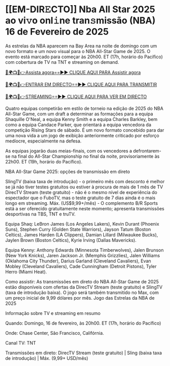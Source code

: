 # [[EM-DIR𝙴CTO]] Nba All Star 2025 ao vi𝚟o onl𝚒ne tran𝚜missão (NBA) 16 de Fevereiro de 2025

As estrelas da NBA aparecem na Bay Area na noite de domingo com um novo formato e um novo visual para o NBA All-Star Game de 2025. O evento está marcado para começar às 20h00. ET (17h, horário do Pacífico) com cobertura de TV na TNT e streaming on demand.

[🔴🌍📺📱👉Assista agora==►► CLIQUE AQUI PARA Assistir agora](https://tinyurl.com/mrxmbb3z)

[🔴🌍📺📱👉ENTRAR EM DIRECTO==►► CLIQUE AQUI PARA TRANSMITIR](https://tinyurl.com/mrxmbb3z)

[🔴🌍📺📱👉STREAMING==►► CLIQUE AQUI PARA VER EM DIRECTO](https://tinyurl.com/mrxmbb3z)

Quatro equipas competirão em estilo de torneio na edição de 2025 do NBA All-Star Game, com um draft a determinar as formações para a equipa Shaquille O'Neal, a equipa Kenny Smith e a equipa Charles Barkley, bem como a equipa Candace Parker, que orientará a equipa vencedora da competição Rising Stars de sábado. É um novo formato concebido para dar uma nova vida a um jogo de exibição anteriormente criticado por esforço medíocre, especialmente na defesa.

As equipas jogarão duas meias-finais, com os vencedores a defrontarem-se na final do All-Star Championship no final da noite, provisoriamente às 22h00. ET (19h, horário do Pacífico).

NBA All-Star Game 2025: opções de transmissão em direto

SlingTV (baixa taxa de introdução) - o primeiro mês com desconto é melhor se já não tiver testes gratuitos ou estiver à procura de mais de 1 mês de TV DirecTV Stream (teste gratuito) - não é o mesmo nível de experiência do espectador que o FuboTV, mas o teste gratuito de 7 dias ainda é o mais longo em streaming. Máx. (US$9,99+/mês) - O complemento B/R Sports está a ser oferecido gratuitamente neste momento; apresenta transmissões desportivas na TBS, TNT e truTV.

Equipa Shaq: LeBron James (Los Angeles Lakers), Kevin Durant (Phoenix Suns), Stephen Curry (Golden State Warriors), Jayson Tatum (Boston Celtics), James Harden (LA Clippers), Damian Lillard (Milwaukee Bucks), Jaylen Brown (Boston Celtics), Kyrie Irving (Dallas Mavericks).

Equipa Kenny: Anthony Edwards (Minnesota Timberwolves), Jalen Brunson (New York Knicks), Jaren Jackson Jr. (Memphis Grizzlies), Jalen Williams (Oklahoma City Thunder), Darius Garland (Cleveland Cavaliers), Evan Mobley (Cleveland Cavaliers), Cade Cunningham (Detroit Pistons), Tyler Herro (Miami Heat).

Como assistir: As transmissões em direto do NBA All-Star Game de 2025 estão disponíveis com ofertas da DirecTV Stream (teste gratuito) e SlingTV (taxa de introdução baixa). O jogo será também transmitido no Max, com um preço inicial de 9,99 dólares por mês. Jogo das Estrelas da NBA de 2025

Informação sobre TV e streaming em resumo

Quando: Domingo, 16 de fevereiro, às 20h00. ET (17h, horário do Pacífico)

Onde: Chase Center, São Francisco, Califórnia.

Canal TV: TNT

Transmissões em direto: DirecTV Stream (teste gratuito) | Sling (baixa taxa de introdução) | Máx. (9,99+ USD/mês)
